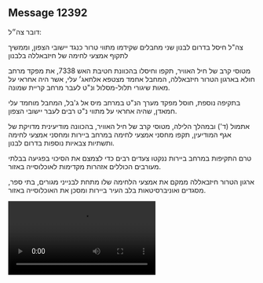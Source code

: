 ## Message 12392

דובר צה״ל:

צה"ל חיסל בדרום לבנון שני מחבלים שקידמו מתווי טרור כנגד יישובי הצפון, וממשיך לתקוף אמצעי לחימה של חיזבאללה בלבנון

מטוסי קרב של חיל האוויר, תקפו וחיסלו בהכוונת חטיבת האש 7338, את מפקד מרחב חולא בארגון הטרור חיזבאללה, המחבל אחמד מצטפא אלחאג׳ עלי, אשר היה אחראי על מאות שיגורי תלול-מסלול ונ"ט לעבר מרחב קריית שמונה. 

בתקיפה נוספת, חוסל מפקד מערך הנ"ט במרחב מיס אל ג'בל, המחבל מוחמד עלי חמאדן, שהיה אחראי על מתווי נ"ט רבים לעבר יישובי הצפון.

אתמול (ד') ובמהלך הלילה, מטוסי קרב של חיל האוויר, בהכוונה מודיעינית מדויקת של אגף המודיעין, תקפו מחסני אמצעי לחימה במרחב ביירות ומחסני אמצעי לחימה ותשתיות צבאיות נוספות בדרום לבנון.

טרם התקיפות במרחב ביירות ננקטו צעדים רבים כדי לצמצם את הסיכוי בפגיעה בבלתי מעורבים הכוללים אזהרות מקדימות לאוכלוסייה באזור.

ארגון הטרור חיזבאללה ממקם את אמצעי הלחימה שלו מתחת לבנייני מגורים, בתי ספר, מסגדים ואוניברסיטאות בלב העיר ביירות ומסכן את האוכלוסייה באזור.

![Video](https://data.iron-swords.co.il/2024/October/10/12392/12392_media.mp4)
